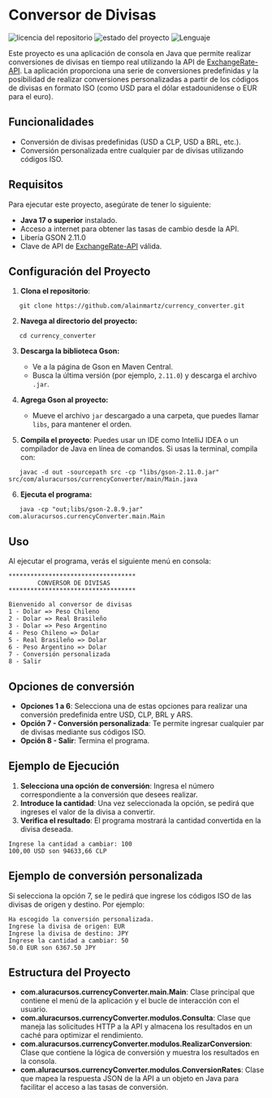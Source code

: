 # Conversor de Divisas

![licencia del repositorio](https://img.shields.io/badge/LICENCIA-MIT-blue)
![estado del proyecto](https://img.shields.io/badge/ESTADO-MEJORANDO-GREEN)
![Lenguaje](https://img.shields.io/badge/Java-ED8B00?style=flat&logo=openjdk&logoColor=white)

Este proyecto es una aplicación de consola en Java que permite realizar 
conversiones de divisas en tiempo real utilizando la API de 
[ExchangeRate-API](https://www.exchangerate-api.com/). 
La aplicación proporciona una serie de conversiones predefinidas y la posibilidad 
de realizar conversiones personalizadas a partir de los códigos de divisas en 
formato ISO (como USD para el dólar estadounidense o EUR para el euro).

## Funcionalidades

* Conversión de divisas predefinidas (USD a CLP, USD a BRL, etc.).
* Conversión personalizada entre cualquier par de divisas utilizando códigos ISO.


## Requisitos

Para ejecutar este proyecto, asegúrate de tener lo siguiente:

* **Java 17 o superior** instalado.
* Acceso a internet para obtener las tasas de cambio desde la API.
* Libería GSON 2.11.0
* Clave de API de [ExchangeRate-API](https://www.exchangerate-api.com/) válida.

## Configuración del Proyecto

1. **Clona el repositorio**:
```
   git clone https://github.com/alainmartz/currency_converter.git
```

2. **Navega al directorio del proyecto:**
```
   cd currency_converter
```

3. **Descarga la biblioteca Gson:**
   * Ve a la página de Gson en Maven Central.
   * Busca la última versión (por ejemplo, ``2.11.0``) y descarga el archivo ``.jar``.
   
4. **Agrega Gson al proyecto:**
    * Mueve el archivo  `jar` descargado a una carpeta, que puedes llamar `libs`, para mantener el orden.
   
5. **Compila el proyecto**: Puedes usar un IDE como IntelliJ IDEA o un compilador de Java en línea de comandos. 
Si usas la terminal, compila con:
```
   javac -d out -sourcepath src -cp "libs/gson-2.11.0.jar" src/com/aluracursos/currencyConverter/main/Main.java

```

6. **Ejecuta el programa:**
```
   java -cp "out;libs/gson-2.8.9.jar" com.aluracursos.currencyConverter.main.Main
```

## Uso

Al ejecutar el programa, verás el siguiente menú en consola:

```
***********************************
        CONVERSOR DE DIVISAS
***********************************

Bienvenido al conversor de divisas             
1 - Dolar => Peso Chileno
2 - Dolar => Real Brasileño
3 - Dolar => Peso Argentino
4 - Peso Chileno => Dolar
5 - Real Brasileño => Dolar
6 - Peso Argentino => Dolar
7 - Conversión personalizada
8 - Salir

```

## Opciones de conversión

* **Opciones 1 a 6**: Selecciona una de estas opciones
para realizar una conversión predefinida entre USD, CLP, BRL y ARS.
* **Opción 7 - Conversión personalizada**: Te permite ingresar cualquier par de 
divisas mediante sus códigos ISO.
* **Opción 8 - Salir**: Termina el programa.


## Ejemplo de Ejecución


1. **Selecciona una opción de conversión**: Ingresa el número correspondiente
a la conversión que desees realizar.
2. **Introduce la cantidad**: Una vez seleccionada la opción, se pedirá que ingreses
el valor de la divisa a convertir.
3. **Verifica el resultado**: El programa mostrará la cantidad convertida en la
divisa deseada.

````
Ingrese la cantidad a cambiar: 100
100,00 USD son 94633,66 CLP
````

## Ejemplo de conversión personalizada

Si selecciona la opción 7, se le pedirá que ingrese los códigos ISO 
de las divisas de origen y destino. Por ejemplo:

```
Ha escogido la conversión personalizada.
Ingrese la divisa de origen: EUR
Ingrese la divisa de destino: JPY
Ingrese la cantidad a cambiar: 50
50.0 EUR son 6367.50 JPY
```
## Estructura del Proyecto

* **com.aluracursos.currencyConverter.main.Main**: Clase principal que contiene el menú 
de la aplicación y el bucle de interacción con el usuario.
* **com.aluracursos.currencyConverter.modulos.Consulta**: Clase que maneja las solicitudes 
HTTP a la API y almacena los resultados en un caché para optimizar el rendimiento.
* **com.aluracursos.currencyConverter.modulos.RealizarConversion**: Clase que contiene la 
lógica de conversión y muestra los resultados en la consola.
* **com.aluracursos.currencyConverter.modulos.ConversionRates**: Clase que mapea la respuesta 
JSON de la API a un objeto en Java para facilitar el acceso a las tasas de conversión.
